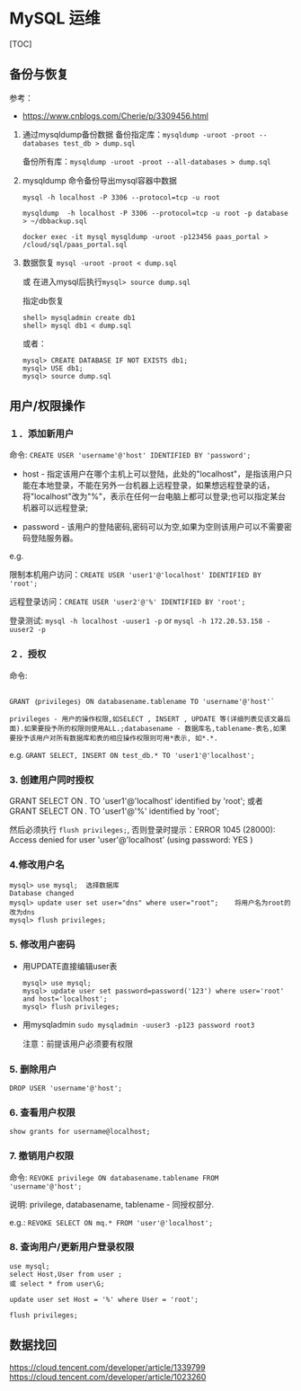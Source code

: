 # MySQL 运维

[TOC]

## 备份与恢复

参考：

- https://www.cnblogs.com/Cherie/p/3309456.html

1. 通过mysqldump备份数据
    备份指定库：`mysqldump -uroot -proot --databases test_db > dump.sql`

    备份所有库：`mysqldump -uroot -proot --all-databases > dump.sql`

2. mysqldump 命令备份导出mysql容器中数据

    `mysql -h localhost -P 3306 --protocol=tcp -u root`

    `mysqldump  -h localhost -P 3306 --protocol=tcp -u root -p database > ~/dbbackup.sql`

    `docker exec -it mysql mysqldump -uroot -p123456 paas_portal > /cloud/sql/paas_portal.sql`

3. 数据恢复
   `mysql -uroot -proot < dump.sql`

    或 在进入mysql后执行`mysql> source dump.sql`

   指定db恢复

    ``` shell
    shell> mysqladmin create db1
    shell> mysql db1 < dump.sql
    ```

    或者：

    ``` shell
    mysql> CREATE DATABASE IF NOT EXISTS db1;
    mysql> USE db1;
    mysql> source dump.sql
    ```

## 用户/权限操作

### １．添加新用户

命令: `CREATE USER 'username'@'host' IDENTIFIED BY 'password';`

- host - 指定该用户在哪个主机上可以登陆，此处的"localhost"，是指该用户只能在本地登录，不能在另外一台机器上远程登录，如果想远程登录的话，将"localhost"改为"%"，表示在任何一台电脑上都可以登录;也可以指定某台机器可以远程登录;

- password - 该用户的登陆密码,密码可以为空,如果为空则该用户可以不需要密码登陆服务器。

e.g.

限制本机用户访问：`CREATE USER 'user1'@'localhost' IDENTIFIED BY 'root';`

远程登录访问：`CREATE USER 'user2'@'%' IDENTIFIED BY 'root';`

登录测试: `mysql -h localhost -uuser1 -p` or  `mysql -h 172.20.53.158 -uuser2 -p`

### ２．授权

命令:

``` shell

GRANT ｛privileges｝ ON databasename.tablename TO 'username'@'host'`

privileges - 用户的操作权限,如SELECT , INSERT , UPDATE 等(详细列表见该文最后面).如果要授予所的权限则使用ALL.;databasename - 数据库名,tablename-表名,如果要授予该用户对所有数据库和表的相应操作权限则可用*表示, 如*.*.
```

e.g. `GRANT SELECT, INSERT ON test_db.* TO 'user1'@'localhost';`

### 3. 创建用户同时授权

GRANT SELECT ON *.* TO 'user1'@'localhost' identified by 'root';
或者
GRANT SELECT ON *.* TO 'user1'@'%' identified by 'root';

然后必须执行 `flush privileges;`, 否则登录时提示：ERROR 1045 (28000): Access denied for user 'user'@'localhost' (using password: YES )

### 4.修改用户名

``` shell
mysql> use mysql;  选择数据库
Database changed
mysql> update user set user="dns" where user="root";    将用户名为root的改为dns
mysql> flush privileges;
```

### 5. 修改用户密码

- 用UPDATE直接编辑user表

    ```shell
    mysql> use mysql; 
    mysql> update user set password=password('123') where user='root' and host='localhost'; 
    mysql> flush privileges;
    ```

- 用mysqladmin
    `sudo mysqladmin -uuser3 -p123 password root3`

    注意：前提该用户必须要有权限

### 5. 删除用户

`DROP USER 'username'@'host';`

### 6. 查看用户权限

`show grants for username@localhost;`

### 7. 撤销用户权限

命令: `REVOKE privilege ON databasename.tablename FROM 'username'@'host';`

说明: privilege, databasename, tablename - 同授权部分.

e.g.: `REVOKE SELECT ON mq.* FROM 'user'@'localhost';`

### 8. 查询用户/更新用户登录权限

``` shell
use mysql;
select Host,User from user ;
或 select * from user\G;

update user set Host = '%' where User = 'root';

flush privileges;
```

## 数据找回

https://cloud.tencent.com/developer/article/1339799
https://cloud.tencent.com/developer/article/1023260




